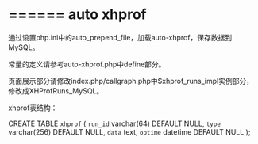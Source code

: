 ======
auto xhprof
======

通过设置php.ini中的auto_prepend_file，加载auto-xhprof，保存数据到MySQL。

常量的定义请参考auto-xhprof.php中define部分。

页面展示部分请修改index.php/callgraph.php中$xhprof_runs_impl实例部分，修改成XHProfRuns_MySQL。

xhprof表结构：

CREATE TABLE `xhprof` (
`run_id` varchar(64) DEFAULT NULL,
`type` varchar(256) DEFAULT NULL,
`data` text,
`optime` datetime DEFAULT NULL
);
